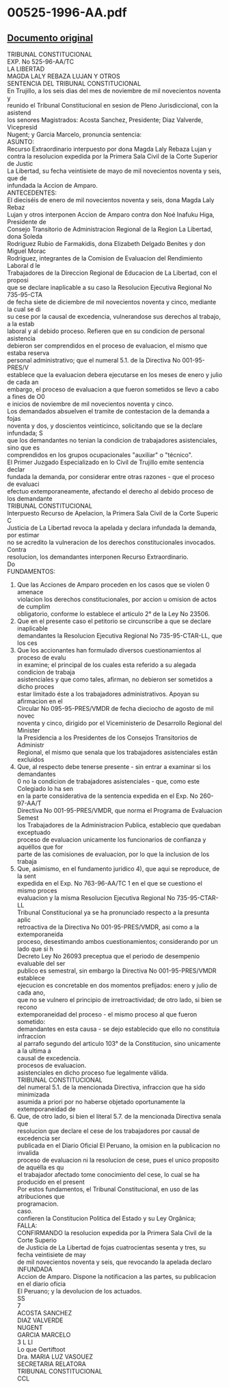 
00525-1996-AA.pdf
=================
  
[Documento original](https://tc.gob.pe/jurisprudencia/1999/00525-1996-AA.pdf)  
---  
TRIBUNAL CONSTITUCIONAL  
EXP. No 525-96-AA/TC  
LA LIBERTAD  
MAGDA LALY REBAZA LUJAN Y OTROS  
SENTENCIA DEL TRIBUNAL CONSTITUCIONAL  
En Trujillo, a los seis dias del mes de noviembre de mil novecientos noventa y  
reunido el Tribunal Constitucional en sesion de Pleno Jurisdiccional, con la asistend  
los senores Magistrados: Acosta Sanchez, Presidente; Diaz Valverde, Vicepresid  
Nugent; y Garcia Marcelo, pronuncia sentencia:  
ASUNTO:  
Recurso Extraordinario interpuesto por dona Magda Laly Rebaza Lujan y  
contra la resolucion expedida por la Primera Sala Civil de la Corte Superior de Justic  
La Libertad, su fecha veintisiete de mayo de mil novecientos noventa y seis, que de  
infundada la Accion de Amparo.  
ANTECEDENTES:  
El dieciséis de enero de mil novecientos noventa y seis, dona Magda Laly Rebaz  
Lujan y otros interponen Accion de Amparo contra don Noé Inafuku Higa, Presidente de  
Consejo Transitorio de Administracion Regional de la Region La Libertad, dona Soleda  
Rodriguez Rubio de Farmakidis, dona Elizabeth Delgado Benites y don Miguel Morac  
Rodriguez, integrantes de la Comision de Evaluacion del Rendimiento Laboral d le  
Trabajadores de la Direccion Regional de Educacion de La Libertad, con el proposi  
que se declare inaplicable a su caso la Resolucion Ejecutiva Regional No 735-95-CTA  
de fecha siete de diciembre de mil novecientos noventa y cinco, mediante la cual se di  
su cese por la causal de excedencia, vulnerandose sus derechos al trabajo, a la estab  
laboral y al debido proceso. Refieren que en su condicion de personal asistencia  
debieron ser comprendidos en el proceso de evaluacion, el mismo que estaba reserva  
personal administrativo; que el numeral 5.1. de la Directiva No 001-95-PRES/V  
establece que la evaluacion debera ejecutarse en los meses de enero y julio de cada an  
embargo, el proceso de evaluacion a que fueron sometidos se llevo a cabo a fines de O0  
e inicios de noviembre de mil novecientos noventa y cinco.  
Los demandados absuelven el tramite de contestacion de la demanda a fojas  
noventa y dos, y doscientos veinticinco, solicitando que se la declare infundada; S  
que los demandantes no tenian la condicion de trabajadores asistenciales, sino que es  
comprendidos en los grupos ocupacionales "auxiliar" o "técnico".  
El Primer Juzgado Especializado en lo Civil de Trujillo emite sentencia declar  
fundada la demanda, por considerar entre otras razones - que el proceso de evaluaci  
efectuo extemporaneamente, afectando el derecho al debido proceso de los demandante  
TRIBUNAL CONSTITUCIONAL  
Interpuesto Recurso de Apelacion, la Primera Sala Civil de la Corte Superic C  
Justicia de La Libertad revoca la apelada y declara infundada la demanda, por estimar  
no se acredito la vulneracion de los derechos constitucionales invocados. Contra  
resolucion, los demandantes interponen Recurso Extraordinario.  
Do  
FUNDAMENTOS:  
1. Que las Acciones de Amparo proceden en los casos que se violen 0 amenace  
violacion los derechos constitucionales, por accion u omision de actos de cumplim  
obligatorio, conforme lo establece el articulo 2° de la Ley No 23506.  
2. Que en el presente caso el petitorio se circunscribe a que se declare inaplicable  
demandantes la Resolucion Ejecutiva Regional No 735-95-CTAR-LL, que los ces  
3. Que los accionantes han formulado diversos cuestionamientos al proceso de evalu  
in examine; el principal de los cuales esta referido a su alegada condicion de trabaja  
asistenciales y que como tales, afirman, no debieron ser sometidos a dicho proces  
estar limitado éste a los trabajadores administrativos. Apoyan su afirmacion en el  
Circular No 095-95-PRES/VMDR de fecha dieciocho de agosto de mil novec  
noventa y cinco, dirigido por el Viceministerio de Desarrollo Regional del Minister  
la Presidencia a los Presidentes de los Consejos Transitorios de Administr  
Regional, el mismo que senala que los trabajadores asistenciales estân excluidos  
4. Que, al respecto debe tenerse presente - sin entrar a examinar si los demandantes  
0 no la condicion de trabajadores asistenciales - que, como este Colegiado lo ha sen  
en la parte considerativa de la sentencia expedida en el Exp. No 260-97-AA/T  
Directiva No 001-95-PRES/VMDR, que norma el Programa de Evaluacion Semest  
los Trabajadores de la Administracion Publica, establecio que quedaban exceptuado  
proceso de evaluacion unicamente los funcionarios de confianza y aquéllos que for  
parte de las comisiones de evaluacion, por lo que la inclusion de los trabaja  
5. Que, asimismo, en el fundamento juridico 4), que aqui se reproduce, de la sent  
expedida en el Exp. No 763-96-AA/TC 1 en el que se cuestiono el mismo proces  
evaluacion y la misma Resolucion Ejecutiva Regional No 735-95-CTAR-LL  
Tribunal Constitucional ya se ha pronunciado respecto a la presunta aplic  
retroactiva de la Directiva No 001-95-PRES/VMDR, asi como a la extemporaneida  
proceso, desestimando ambos cuestionamientos; considerando por un lado que si h  
Decreto Ley No 26093 preceptua que el periodo de desempenio evaluable del ser  
publico es semestral, sin embargo la Directiva No 001-95-PRES/VMDR establece  
ejecucion es concretable en dos momentos prefijados: enero y julio de cada ano,  
que no se vulnero el principio de irretroactividad; de otro lado, si bien se recono  
extemporaneidad del proceso - el mismo proceso al que fueron sometido:  
demandantes en esta causa - se dejo establecido que ello no constituia infraccion  
al parrafo segundo del articulo 103° de la Constitucion, sino unicamente a la ultima  a  
causal de excedencia.  
procesos de evaluacion.  
asistenciales en dicho proceso fue legalmente vâlida.  
TRIBUNAL CONSTITUCIONAL  
del numeral 5.1. de la mencionada Directiva, infraccion que ha sido minimizada  
asumida a priori por no haberse objetado oportunamente la extemporaneidad de  
6. Que, de otro lado, si bien el literal 5.7. de la mencionada Directiva senala que  
resolucion que declare el cese de los trabajadores por causal de excedencia ser  
publicada en el Diario Oficial El Peruano, la omision en la publicacion no invalida  
proceso de evaluacion ni la resolucion de cese, pues el unico proposito de aquélla es qu  
el trabajador afectado tome conocimiento del cese, lo cual se ha producido en el present  
Por estos fundamentos, el Tribunal Constitucional, en uso de las atribuciones que  
programacion.  
caso.  
confieren la Constitucion Politica del Estado y su Ley Orgânica;  
FALLA:  
CONFIRMANDO la resolucion expedida por la Primera Sala Civil de la Corte Superio  
de Justicia de La Libertad de fojas cuatrocientas sesenta y tres, su fecha veintisiete de may  
de mil novecientos noventa y seis, que revocando la apelada declaro INFUNDADA  
Accion de Amparo. Dispone la notificacion a las partes, su publicacion en el diario oficia  
El Peruano; y la devolucion de los actuados.  
SS  
7  
ACOSTA SANCHEZ  
DIAZ VALVERDE  
NUGENT  
GARCIA MARCELO  
3 L Ll  
Lo que Oertiftoot  
Dra. MARIA LUZ VASOUEZ  
SECRETARIA RELATORA  
TRIBUNAL CONSTITUCIONAL  
CCL